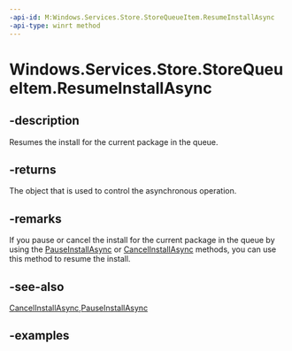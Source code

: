 ```yaml
---
-api-id: M:Windows.Services.Store.StoreQueueItem.ResumeInstallAsync
-api-type: winrt method
---
```


<!-- Method syntax.
public IAsyncAction StoreQueueItem.ResumeInstallAsync()
-->

# Windows.Services.Store.StoreQueueItem.ResumeInstallAsync

## -description
Resumes the install for the current package in the queue.

## -returns
The object that is used to control the asynchronous operation.

## -remarks
If you pause or cancel the install for the current package in the queue by using the [PauseInstallAsync](storequeueitem_pauseinstallasync_1526538422.md) or [CancelInstallAsync](storequeueitem_cancelinstallasync_474034196.md) methods, you can use this method to resume the install.

## -see-also
[CancelInstallAsync](storequeueitem_cancelinstallasync_474034196.md),[PauseInstallAsync](storequeueitem_pauseinstallasync_1526538422.md)

## -examples
